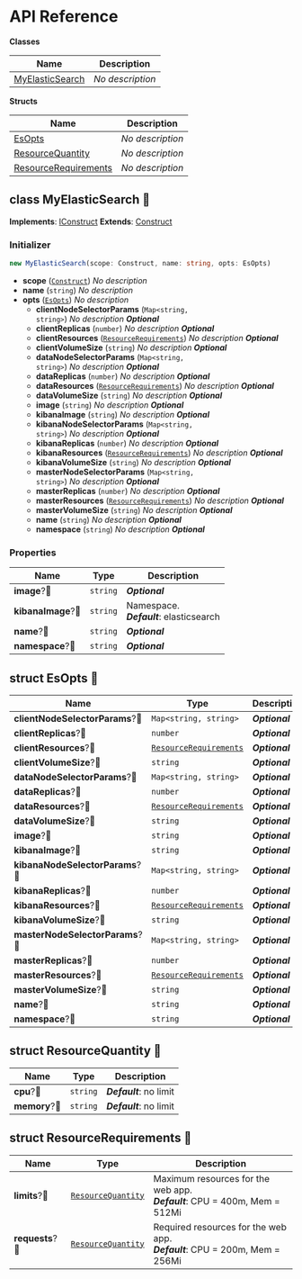 # API Reference

**Classes**

Name|Description
----|-----------
[MyElasticSearch](#opencdk8s-cdk8s-opendistro-for-elasticsearch-myelasticsearch)|*No description*


**Structs**

Name|Description
----|-----------
[EsOpts](#opencdk8s-cdk8s-opendistro-for-elasticsearch-esopts)|*No description*
[ResourceQuantity](#opencdk8s-cdk8s-opendistro-for-elasticsearch-resourcequantity)|*No description*
[ResourceRequirements](#opencdk8s-cdk8s-opendistro-for-elasticsearch-resourcerequirements)|*No description*



## class MyElasticSearch 🔹 <a id="opencdk8s-cdk8s-opendistro-for-elasticsearch-myelasticsearch"></a>



__Implements__: [IConstruct](#constructs-iconstruct)
__Extends__: [Construct](#constructs-construct)

### Initializer




```ts
new MyElasticSearch(scope: Construct, name: string, opts: EsOpts)
```

* **scope** (<code>[Construct](#constructs-construct)</code>)  *No description*
* **name** (<code>string</code>)  *No description*
* **opts** (<code>[EsOpts](#opencdk8s-cdk8s-opendistro-for-elasticsearch-esopts)</code>)  *No description*
  * **clientNodeSelectorParams** (<code>Map<string, string></code>)  *No description* __*Optional*__
  * **clientReplicas** (<code>number</code>)  *No description* __*Optional*__
  * **clientResources** (<code>[ResourceRequirements](#opencdk8s-cdk8s-opendistro-for-elasticsearch-resourcerequirements)</code>)  *No description* __*Optional*__
  * **clientVolumeSize** (<code>string</code>)  *No description* __*Optional*__
  * **dataNodeSelectorParams** (<code>Map<string, string></code>)  *No description* __*Optional*__
  * **dataReplicas** (<code>number</code>)  *No description* __*Optional*__
  * **dataResources** (<code>[ResourceRequirements](#opencdk8s-cdk8s-opendistro-for-elasticsearch-resourcerequirements)</code>)  *No description* __*Optional*__
  * **dataVolumeSize** (<code>string</code>)  *No description* __*Optional*__
  * **image** (<code>string</code>)  *No description* __*Optional*__
  * **kibanaImage** (<code>string</code>)  *No description* __*Optional*__
  * **kibanaNodeSelectorParams** (<code>Map<string, string></code>)  *No description* __*Optional*__
  * **kibanaReplicas** (<code>number</code>)  *No description* __*Optional*__
  * **kibanaResources** (<code>[ResourceRequirements](#opencdk8s-cdk8s-opendistro-for-elasticsearch-resourcerequirements)</code>)  *No description* __*Optional*__
  * **kibanaVolumeSize** (<code>string</code>)  *No description* __*Optional*__
  * **masterNodeSelectorParams** (<code>Map<string, string></code>)  *No description* __*Optional*__
  * **masterReplicas** (<code>number</code>)  *No description* __*Optional*__
  * **masterResources** (<code>[ResourceRequirements](#opencdk8s-cdk8s-opendistro-for-elasticsearch-resourcerequirements)</code>)  *No description* __*Optional*__
  * **masterVolumeSize** (<code>string</code>)  *No description* __*Optional*__
  * **name** (<code>string</code>)  *No description* __*Optional*__
  * **namespace** (<code>string</code>)  *No description* __*Optional*__



### Properties


Name | Type | Description 
-----|------|-------------
**image**?🔹 | <code>string</code> | __*Optional*__
**kibanaImage**?🔹 | <code>string</code> | Namespace.<br/>__*Default*__: elasticsearch
**name**?🔹 | <code>string</code> | __*Optional*__
**namespace**?🔹 | <code>string</code> | __*Optional*__



## struct EsOpts 🔹 <a id="opencdk8s-cdk8s-opendistro-for-elasticsearch-esopts"></a>






Name | Type | Description 
-----|------|-------------
**clientNodeSelectorParams**?🔹 | <code>Map<string, string></code> | __*Optional*__
**clientReplicas**?🔹 | <code>number</code> | __*Optional*__
**clientResources**?🔹 | <code>[ResourceRequirements](#opencdk8s-cdk8s-opendistro-for-elasticsearch-resourcerequirements)</code> | __*Optional*__
**clientVolumeSize**?🔹 | <code>string</code> | __*Optional*__
**dataNodeSelectorParams**?🔹 | <code>Map<string, string></code> | __*Optional*__
**dataReplicas**?🔹 | <code>number</code> | __*Optional*__
**dataResources**?🔹 | <code>[ResourceRequirements](#opencdk8s-cdk8s-opendistro-for-elasticsearch-resourcerequirements)</code> | __*Optional*__
**dataVolumeSize**?🔹 | <code>string</code> | __*Optional*__
**image**?🔹 | <code>string</code> | __*Optional*__
**kibanaImage**?🔹 | <code>string</code> | __*Optional*__
**kibanaNodeSelectorParams**?🔹 | <code>Map<string, string></code> | __*Optional*__
**kibanaReplicas**?🔹 | <code>number</code> | __*Optional*__
**kibanaResources**?🔹 | <code>[ResourceRequirements](#opencdk8s-cdk8s-opendistro-for-elasticsearch-resourcerequirements)</code> | __*Optional*__
**kibanaVolumeSize**?🔹 | <code>string</code> | __*Optional*__
**masterNodeSelectorParams**?🔹 | <code>Map<string, string></code> | __*Optional*__
**masterReplicas**?🔹 | <code>number</code> | __*Optional*__
**masterResources**?🔹 | <code>[ResourceRequirements](#opencdk8s-cdk8s-opendistro-for-elasticsearch-resourcerequirements)</code> | __*Optional*__
**masterVolumeSize**?🔹 | <code>string</code> | __*Optional*__
**name**?🔹 | <code>string</code> | __*Optional*__
**namespace**?🔹 | <code>string</code> | __*Optional*__



## struct ResourceQuantity 🔹 <a id="opencdk8s-cdk8s-opendistro-for-elasticsearch-resourcequantity"></a>






Name | Type | Description 
-----|------|-------------
**cpu**?🔹 | <code>string</code> | __*Default*__: no limit
**memory**?🔹 | <code>string</code> | __*Default*__: no limit



## struct ResourceRequirements 🔹 <a id="opencdk8s-cdk8s-opendistro-for-elasticsearch-resourcerequirements"></a>






Name | Type | Description 
-----|------|-------------
**limits**?🔹 | <code>[ResourceQuantity](#opencdk8s-cdk8s-opendistro-for-elasticsearch-resourcequantity)</code> | Maximum resources for the web app.<br/>__*Default*__: CPU = 400m, Mem = 512Mi
**requests**?🔹 | <code>[ResourceQuantity](#opencdk8s-cdk8s-opendistro-for-elasticsearch-resourcequantity)</code> | Required resources for the web app.<br/>__*Default*__: CPU = 200m, Mem = 256Mi



